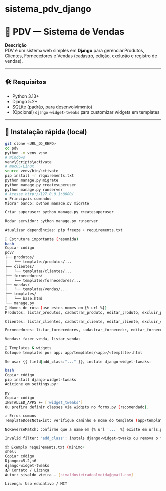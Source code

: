 # sistema_pdv_django

# 🛒 PDV — Sistema de Vendas

**Descrição**  
PDV é um sistema web simples em **Django** para gerenciar Produtos, Clientes, Fornecedores e Vendas (cadastro, edição, exclusão e registro de vendas).

---

## 🛠 Requisitos

- Python 3.13+
- Django 5.2+
- SQLite (padrão, para desenvolvimento)
- (Opcional) `django-widget-tweaks` para customizar widgets em templates

---

## 🚀 Instalação rápida (local)

```bash
git clone <URL_DO_REPO>
cd pdv
python -m venv venv
# Windows
venv\Scripts\activate
# macOS/Linux
source venv/bin/activate
pip install -r requirements.txt
python manage.py migrate
python manage.py createsuperuser
python manage.py runserver
# Acesse http://127.0.0.1:8000/
⚙️ Principais comandos
Migrar banco: python manage.py migrate

Criar superuser: python manage.py createsuperuser

Rodar servidor: python manage.py runserver

Atualizar dependências: pip freeze > requirements.txt

📂 Estrutura importante (resumida)
bash
Copiar código
pdv/
├── produtos/
│   └── templates/produtos/...
├── clientes/
│   └── templates/clientes/...
├── fornecedores/
│   └── templates/fornecedores/...
├── vendas/
│   └── templates/vendas/...
├── templates/
│   └── base.html
└── manage.py
🔗 Nomes de rota (use estes nomes em {% url %})
Produtos: listar_produtos, cadastrar_produto, editar_produto, excluir_produto

Clientes: listar_clientes, cadastrar_cliente, editar_cliente, excluir_cliente

Fornecedores: listar_fornecedores, cadastrar_fornecedor, editar_fornecedor, excluir_fornecedor

Vendas: fazer_venda, listar_vendas

📝 Templates & widgets
Coloque templates por app: app/templates/<app>/<template>.html

Se usar {{ field|add_class:"..." }}, instale django-widget-tweaks:

bash
Copiar código
pip install django-widget-tweaks
Adicione em settings.py:

py
Copiar código
INSTALLED_APPS += ['widget_tweaks']
Ou prefira definir classes via widgets no forms.py (recomendado).

⚠️ Erros comuns
TemplateDoesNotExist: verifique caminho e nome do template (app/templates/<app>/nome.html) e APP_DIRS = True.

NoReverseMatch: confirme que a name em {% url '...' %} existe em urls.py.

Invalid filter: 'add_class': instale django-widget-tweaks ou remova o filtro.

📦 Exemplo requirements.txt (mínimo)
shell
Copiar código
Django>=5.2,<6
django-widget-tweaks
📬 Contato / Licença
Autor: sivaldo vieira — [sivaldovieiradealmeida@gmail.com]

Licença: Uso educativo / MIT

```
